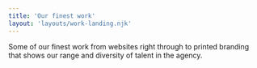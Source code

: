 ```yaml
---
title: 'Our finest work'
layout: 'layouts/work-landing.njk'
---
```


Some of our finest work from websites right through to printed
branding that shows our range and diversity of talent in the agency.